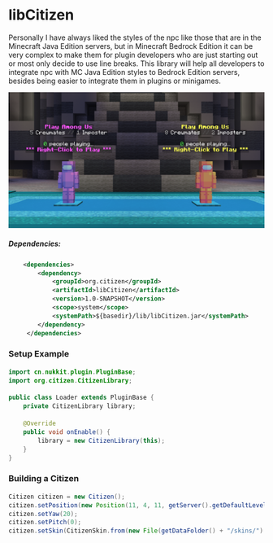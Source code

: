 # libCitizen
Personally I have always liked the styles of the npc like those that are in the Minecraft Java Edition servers, but in Minecraft Bedrock Edition it can be very complex to make them for plugin developers who are just starting out or most only decide to use line breaks. This library will help all developers to integrate npc with MC Java Edition styles to Bedrock Edition servers, besides being easier to integrate them in plugins or minigames.

![Picture](https://github.com/JoseLuisHD/libCitizen/blob/main/img/example.png)

##### Dependencies:

```xml
    <dependencies>
        <dependency>
            <groupId>org.citizen</groupId>
            <artifactId>libCitizen</artifactId>
            <version>1.0-SNAPSHOT</version>
            <scope>system</scope>
            <systemPath>${basedir}/lib/libCitizen.jar</systemPath>
        </dependency>
     </dependencies>
```

### Setup Example

```java
import cn.nukkit.plugin.PluginBase;
import org.citizen.CitizenLibrary;

public class Loader extends PluginBase {
    private CitizenLibrary library;

    @Override
    public void onEnable() {
        library = new CitizenLibrary(this);
    }
}
```

### Building a Citizen

```java
Citizen citizen = new Citizen();
citizen.setPosition(new Position(11, 4, 11, getServer().getDefaultLevel()));
citizen.setYaw(20);
citizen.setPitch(0);
citizen.setSkin(CitizenSkin.from(new File(getDataFolder() + "/skins/").toPath().resolve("mySKin.png")));
```

